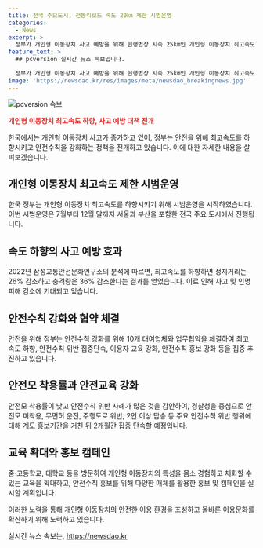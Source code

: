 ```yaml
---
title: 전국 주요도시, 전동킥보드 속도 20㎞ 제한 시범운영
categories:
  - News
excerpt: >
  정부가 개인형 이동장치 사고 예방을 위해 현행법상 시속 25km인 개인형 이동장치 최고속도를 시속 20km로 제한하는 시범운영 사업을 실시한다. 이에 시범운영은 10개 대여업체가 참여하며, 서울과 부산 등 전국 주요 도시에서 7월부터 12월 말까지 진행된다. 이 조치는 삼성교통안전문화연구소의 분석 결과를 기반으로 하며, 개인형 이동장치 사고 및 인명피해 감소에 기대된다. 또한, 개인형 이동장치의 안전관리 강화를 위해 정부 및 여러 기관들이 협약을 체결하고 안전수칙 위반 집중단속과 이용자 교육을 강화할 예정이다. (문의 : 행정안전부 안전정책총괄과 044-205-4111)
feature_text: >
  ## pcversion 실시간 뉴스 속보입니다.

  정부가 개인형 이동장치 사고 예방을 위해 현행법상 시속 25km인 개인형 이동장치 최고속도를 시속 20km로 제한하는 시범운영 사업을 실시한다. 이에 시범운영은 10개 대여업체가 참여하며, 서울과 부산 등 전국 주요 도시에서 7월부터 12월 말까지 진행된다. 이 조치는 삼성교통안전문화연구소의 분석 결과를 기반으로 하며, 개인형 이동장치 사고 및 인명피해 감소에 기대된다. 또한, 개인형 이동장치의 안전관리 강화를 위해 정부 및 여러 기관들이 협약을 체결하고 안전수칙 위반 집중단속과 이용자 교육을 강화할 예정이다. (문의 : 행정안전부 안전정책총괄과 044-205-4111)
image: 'https://newsdao.kr/res/images/meta/newsdao_breakingnews.jpg'
---
```


<p><img src="https://newsdao.kr/res/images/meta/newsdao_breakingnews.jpg" alt="pcversion 속보" /></p>

<p><b><span style="color: #ee2323;">개인형 이동장치 최고속도 하향, 사고 예방 대책 전개</span></b></p>

<p>한국에서는 개인형 이동장치 사고가 증가하고 있어, 정부는 안전을 위해 최고속도를 하향시키고 안전수칙을 강화하는 정책을 전개하고 있습니다. 이에 대한 자세한 내용을 살펴보겠습니다.</p>

<h2 data-ke-size="size26">개인형 이동장치 최고속도 제한 시범운영</h2>

<p>한국 정부는 개인형 이동장치 최고속도를 하향시키기 위해 시범운영을 시작하였습니다. 이번 시범운영은 7월부터 12월 말까지 서울과 부산을 포함한 전국 주요 도시에서 진행됩니다.</p>

<h2 data-ke-size="size26">속도 하향의 사고 예방 효과</h2>

<p>2022년 삼성교통안전문화연구소의 분석에 따르면, 최고속도를 하향하면 정지거리는 26% 감소하고 충격량은 36% 감소한다는 결과를 얻었습니다. 이로 인해 사고 및 인명피해 감소에 기대되고 있습니다.</p>

<h2 data-ke-size="size26">안전수칙 강화와 협약 체결</h2>

<p>안전을 위해 정부는 안전수칙 강화를 위해 10개 대여업체와 업무협약을 체결하여 최고속도 하향, 안전수칙 위반 집중단속, 이용자 교육 강화, 안전수칙 홍보 강화 등을 집중 추진하고 있습니다.</p>

<h2 data-ke-size="size26">안전모 착용률과 안전교육 강화</h2>

<p>안전모 착용률이 낮고 안전수칙 위반 사례가 많은 것을 감안하여, 경찰청을 중심으로 안전모 미착용, 무면허 운전, 주행도로 위반, 2인 이상 탑승 등 주요 안전수칙 위반 행위에 대해 계도 홍보기간을 거친 뒤 2개월간 집중 단속할 예정입니다.</p>

<h2 data-ke-size="size26">교육 확대와 홍보 캠페인</h2>

<p>중·고등학교, 대학교 등을 방문하여 개인형 이동장치의 특성을 몸소 경험하고 체화할 수 있는 교육을 확대하고, 안전수칙 홍보를 위해 다양한 매체를 활용한 홍보 및 캠페인을 실시할 계획입니다.</p>

<p>이러한 노력을 통해 개인형 이동장치의 안전한 이용 환경을 조성하고 올바른 이용문화를 확산하기 위해 노력하고 있습니다.</p>
실시간 뉴스 속보는, <a href="https://newsdao.kr" rel="dofollow">https://newsdao.kr</a>


